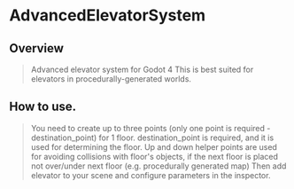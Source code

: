 # AdvancedElevatorSystem
## Overview
> Advanced elevator system for Godot 4
> This is best suited for elevators in procedurally-generated worlds.

## How to use.
> You need to create up to three points (only one point is required - destination_point) for 1 floor.
> destination_point is required, and it is used for determining the floor.
> Up and down helper points are used for avoiding collisions with floor's objects, if the next floor is placed not over/under next floor (e.g. procedurally generated map)
> Then add elevator to your scene and configure parameters in the inspector.
